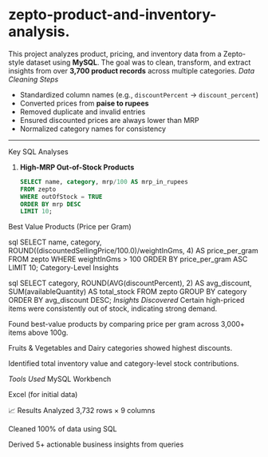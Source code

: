 # zepto-product-and-inventory-analysis.
This project analyzes product, pricing, and inventory data from a Zepto-style dataset using **MySQL**.   The goal was to clean, transform, and extract insights from over **3,700 product records** across multiple categories.
 *Data Cleaning Steps*
- Standardized column names (e.g., `discountPercent` → `discount_percent`)
- Converted prices from **paise to rupees**
- Removed duplicate and invalid entries
- Ensured discounted prices are always lower than MRP
- Normalized category names for consistency

---

Key SQL Analyses
1. **High-MRP Out-of-Stock Products**
   ```sql
   SELECT name, category, mrp/100 AS mrp_in_rupees
   FROM zepto
   WHERE outOfStock = TRUE
   ORDER BY mrp DESC
   LIMIT 10;
Best Value Products (Price per Gram)

sql
SELECT name, category, 
       ROUND((discountedSellingPrice/100.0)/weightInGms, 4) AS price_per_gram
FROM zepto
WHERE weightInGms > 100
ORDER BY price_per_gram ASC
LIMIT 10;
Category-Level Insights

sql
SELECT category, 
       ROUND(AVG(discountPercent), 2) AS avg_discount,
       SUM(availableQuantity) AS total_stock
FROM zepto
GROUP BY category
ORDER BY avg_discount DESC;
 *Insights Discovered*
Certain high-priced items were consistently out of stock, indicating strong demand.

Found best-value products by comparing price per gram across 3,000+ items above 100g.

Fruits & Vegetables and Dairy categories showed highest discounts.

Identified total inventory value and category-level stock contributions.

 *Tools Used*
MySQL Workbench

Excel (for initial data)


📈 Results
Analyzed 3,732 rows × 9 columns

Cleaned 100% of data using SQL

Derived 5+ actionable business insights from queries
